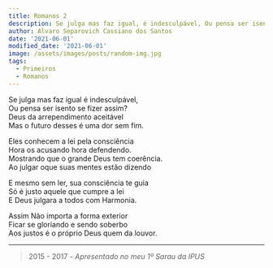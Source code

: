 ```yaml
---
title: Romanos 2
description: Se julga mas faz igual, é indesculpável, Ou pensa ser isento se fizer assim?...
author: Alvaro Separovich Cassiano dos Santos
date: '2021-06-01'
modified_date: '2021-06-01'
image: /assets/images/posts/random-img.jpg
tags:
  - Primeiros
  - Romanos
---
```

Se julga mas faz igual é indesculpável,    
Ou pensa ser isento se fizer assim?   
Deus da arrependimento aceitável   
Mas o futuro desses é uma dor sem fim.   
   
Eles conhecem a lei pela consciência   
Hora os acusando hora defendendo.   
Mostrando que o grande Deus tem coerência.   
Ao julgar oque suas mentes estão dizendo   
   
E mesmo sem ler, sua consciência te guia   
Só é justo aquele que cumpre a lei   
E Deus julgara a todos com Harmonia.   
   
Assim Não importa a forma exterior   
Ficar se gloriando e sendo soberbo   
Aos justos é o próprio Deus quem da louvor.   

______

> 2015 - 2017 - *Apresentado no meu 1º Sarau da IPUS*